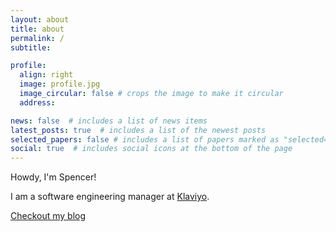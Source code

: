 ```yaml
---
layout: about
title: about
permalink: /
subtitle:

profile:
  align: right
  image: profile.jpg
  image_circular: false # crops the image to make it circular
  address:

news: false  # includes a list of news items
latest_posts: true  # includes a list of the newest posts
selected_papers: false # includes a list of papers marked as "selected={true}"
social: true  # includes social icons at the bottom of the page
---
```


Howdy, I'm Spencer!

I am a software engineering manager at [Klaviyo](https://www.klaviyo.com/).

[Checkout my blog](/blog/)
